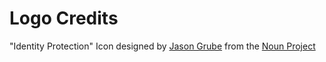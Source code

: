 # Logo Credits

"Identity Protection" Icon designed by [Jason Grube](http://www.thenounproject.com/grubedoo) from the [Noun Project](http://www.thenounproject.com)
